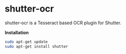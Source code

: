 # shutter-ocr
shutter-ocr is a Tesseract based OCR plugin for Shutter. 

**Installation**
```bash
sudo apt-get update
sudo apt-get install shutter


```
